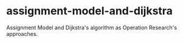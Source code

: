# assignment-model-and-dijkstra
Assignment Model and Dijkstra's algorithm as Operation Research's approaches.
